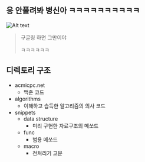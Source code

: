 ## 응 안풀려봐 병신아 ㅋㅋㅋㅋㅋㅋㅋㅋㅋㅋ
![Alt text](https://w.namu.la/s/dc7db6ad3b53cfe069466b0c2b6c54df11c1d6bffbabc3130908a0f3f7228518f399f6f7a8c2560f54f7569f943c92ba818c5369f5627f69374b9642e7ddcb229b9ab529ed19e84cc547f575dede41ef52641b9452533eb08452d3935527e020 "Optional title")
> 구글링 하면 그만이야 
> 
> ㅋㅋㅋㅋㅋㅋ

## 디렉토리 구조

- acmicpc.net
  - 백준 코드
- algorithms
  - 이해하고 습득한 알고리즘의 의사 코드
- snippets
  - data structure
    - 미리 구현한 자료구조의 메쏘드
  - func
    - 범용 메쏘드
  - macro
    - 전처리기 고문
